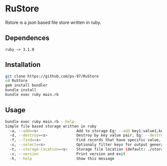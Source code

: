# RuStore

Rstore is a json based file store written in ruby.

## Dependences
```
ruby ~> 3.1.0
```

## Installation
```bash
git clone https://github.com/ps-97/RuStore
cd RuStore
gem install bundler
bundle install
bundle exec ruby main.rb
```

## Usage

```bash
bundle exec ruby main.rb --help
Simple file based storage written in ruby
  -a, --add=<s>                 Add to storage Eg: --add key1:value1,key2:value2
  -d, --destroy=<s>             Destroy by key value pair, Eg: --destroy key1:value1
  -f, --find=<s>                Find records that have specific value, Eg: --find value1
  -s, --select=<s>              Optionaly filter keys for output generated by find, Eg: --find value1 --select key1,key2,key3
  -t, --storage-location=<s>    Storage file location (default: ./storage/store.json)
  -v, --version                 Print version and exit
  -h, --help                    Show this message
```

